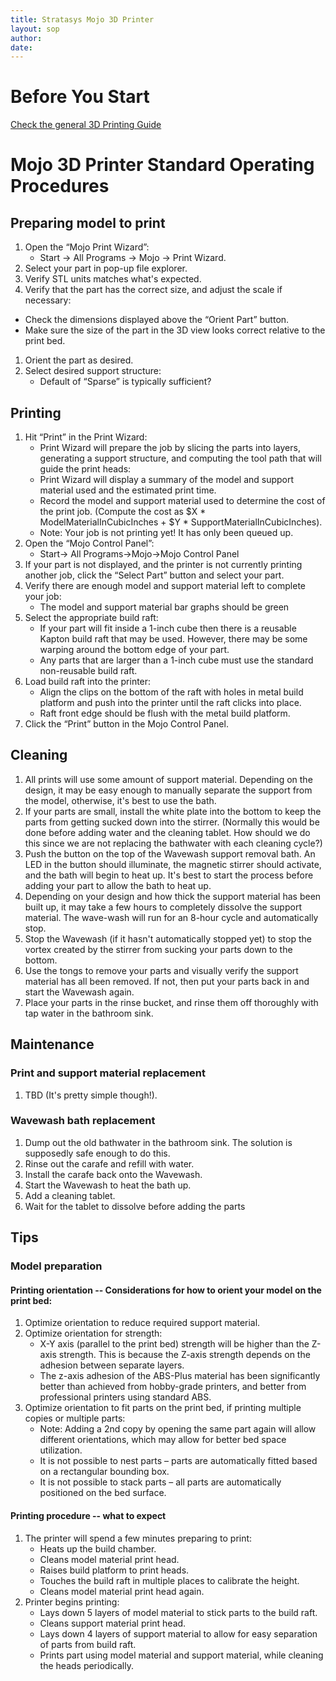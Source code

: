 ```yaml
---
title: Stratasys Mojo 3D Printer
layout: sop
author: 
date: 
---
```


# Before You Start
[Check the general 3D Printing Guide](/doc/equip/printer/3D-Printing-Checklist)

# Mojo 3D Printer Standard Operating Procedures
## Preparing model to print
1. Open the “Mojo Print Wizard”:
   - Start -> All Programs -> Mojo -> Print Wizard.
1. Select your part in pop-up file explorer.
1. Verify STL units matches what's expected.
1. Verify that the part has the correct size, and adjust the scale if necessary:
 - Check the dimensions displayed above the “Orient Part” button.
 - Make sure the size of the part in the 3D view looks correct relative to the print bed.
1. Orient the part as desired.
1. Select desired support structure:
    - Default of “Sparse” is typically sufficient?

## Printing
1. Hit “Print” in the Print Wizard:
    - Print Wizard will prepare the job by slicing the parts into layers, generating a support structure,  and computing the tool path that will guide the print heads:
    - Print Wizard will display a summary of the model and support material used and the estimated print time.
    - Record the model and support material used to determine the cost of the print job.  (Compute the cost as $X * ModelMaterialInCubicInches + $Y * SupportMaterialInCubicInches).
    - Note: Your job is not printing yet! It has only been queued up.
1. Open the “Mojo Control Panel”:
    - Start-> All Programs->Mojo->Mojo Control Panel
1. If your part is not displayed, and the printer is not currently printing another job, click the “Select Part” button and select your part.
1. Verify there are enough model and support material left to complete your job:
    - The model and support material bar graphs should be green
1. Select the appropriate build raft:
    - If your part will fit inside a 1-inch cube then there is a reusable Kapton build raft that may be used.  However, there may be some warping around the bottom edge of your part.
    - Any parts that are larger than a 1-inch cube must use the standard non-reusable build raft.
1. Load build raft into the printer:
    - Align the clips on the bottom of the raft with holes in metal build platform and push into the printer until the raft clicks into place.
    - Raft front edge should be flush with the metal build platform.
1. Click the “Print” button in the Mojo Control Panel.

## Cleaning
1. All prints will use some amount of support material.  Depending on the design, it may be easy enough to manually separate the support from the model, otherwise, it's best to use the bath.
1. If your parts are small, install the white plate into the bottom to keep the parts from getting sucked down into the stirrer. (Normally this would be done before adding water and the cleaning tablet.  How should we do this since we are not replacing the bathwater with each cleaning cycle?)
1. Push the button on the top of the Wavewash support removal bath.  An LED in the button should illuminate, the magnetic stirrer should activate, and the bath will begin to heat up.  It's best to start the process before adding your part to allow the bath to heat up.
1. Depending on your design and how thick the support material has been built up, it may take a few hours to completely dissolve the support material.  The wave-wash will run for an 8-hour cycle and automatically stop.
1. Stop the Wavewash (if it hasn't automatically stopped yet) to stop the vortex created by the stirrer from sucking your parts down to the bottom.
1. Use the tongs to remove your parts and visually verify the support material has all been removed.  If not, then put your parts back in and start the Wavewash again.
1. Place your parts in the rinse bucket, and rinse them off thoroughly with tap water in the bathroom sink.

## Maintenance

### Print and support material replacement
1. TBD (It's pretty simple though!).

### Wavewash bath replacement
1. Dump out the old bathwater in the bathroom sink.  The solution is supposedly safe enough to do this.
1. Rinse out the carafe and refill with water.
1. Install the carafe back onto the Wavewash.
1. Start the Wavewash to heat the bath up.
1. Add a cleaning tablet.
1. Wait for the tablet to dissolve before adding the parts

## Tips
### Model preparation
#### Printing orientation -- Considerations for how to orient your model on the print bed:
1. Optimize orientation to reduce required support material.
1. Optimize orientation for strength:
    - X-Y axis (parallel to the print bed) strength will be higher than the Z-axis strength.  This is because the Z-axis strength depends on the adhesion between separate layers.
    - The z-axis adhesion of the ABS-Plus material has been significantly better than achieved from hobby-grade printers, and better from professional printers using standard ABS.
1. Optimize orientation to fit parts on the print bed, if printing multiple copies or multiple parts:
    - Note:  Adding a 2nd copy by opening the same part again will allow different orientations, which may allow for better bed space utilization.
    - It is not possible to nest parts – parts are automatically fitted based on a rectangular bounding box.
    - It is not possible to stack parts – all parts are automatically positioned on the bed surface.

#### Printing procedure -- what to expect
1. The printer will spend a few minutes preparing to print:
    - Heats up the build chamber.
    - Cleans model material print head.
    - Raises build platform to print heads.
    - Touches the build raft in multiple places to calibrate the height.
    - Cleans model material print head again.
2. Printer begins printing:
    - Lays down 5 layers of model material to stick parts to the build raft.
    - Cleans support material print head.
    - Lays down 4 layers of support material to allow for easy separation of parts from build raft.
    - Prints part using model material and support material, while cleaning the heads periodically.

